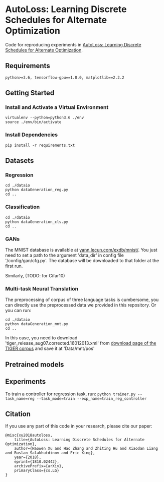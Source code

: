 AutoLoss: Learning Discrete Schedules for Alternate Optimization
======================
Code for reproducing experiments in [AutoLoss: Learning Discrete Schedules for Alternate Optimization](https://arxiv.org/abs/1810.02442).

## Requirements
```
python>=3.6, tensorflow-gpu==1.8.0, matplotlib==2.2.2
```

## Getting Started

### Install and Activate a Virtual Environment
```
virtualenv --python=python3.6 ./env
source ./env/bin/activate
```
### Install Dependencies
```
pip install -r requirements.txt
```

## Datasets
### Regression
```
cd ./dataio
python dataGeneration_reg.py
cd ..
```

### Classification
```
cd ./dataio
python dataGeneration_cls.py
cd ..
```

### GANs
The MNIST database is available at [yann.lecun.com/exdb/mnist/](yan.lecun.com/exdb/mnist).
You just need to set a path to the argument 'data\_dir' in config file '/config/gan/cfg.py'. The database will be downloaded to that folder at the first run.

Similarly, (TODO: for Cifar10)

### Multi-task Neural Translation
The preprocessing of corpus of three language tasks is cumbersome, you can directly use the preprocessed data we provided in this repository.
Or you can run:
```
cd ./dataio
python dataGeneration_mnt.py
cd ..
```
In this case, you need to download 'tiger\_release\_aug07.corrected.16012013.xml' from [download page of the TIGER corpus](http://www.ims.uni-stuttgart.de/forschung/ressourcen/korpora/tiger.en.html) and save it at 'Data/mnt/pos'


## Pretrained models

## Experiments
To train a controller for regression task, run:
`python trainer.py --task_name=reg --task_mode=train --exp_name=train_reg_controller`


## Citation
If you use any part of this code in your research, please cite our paper:
```
@misc{xu2018autoloss,
    title={AutoLoss: Learning Discrete Schedules for Alternate Optimization},
    author={Haowen Xu and Hao Zhang and Zhiting Hu and Xiaodan Liang and Ruslan Salakhutdinov and Eric Xing},
    year={2018},
    eprint={1810.02442},
    archivePrefix={arXiv},
    primaryClass={cs.LG}
}
```
